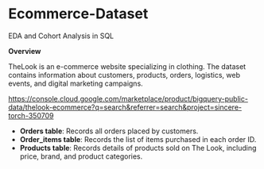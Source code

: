 # Ecommerce-Dataset
EDA and Cohort Analysis in SQL

**Overview**

TheLook is an e-commerce website specializing in clothing. The dataset contains information about customers, products, orders, logistics, web events, and digital marketing campaigns.

https://console.cloud.google.com/marketplace/product/bigquery-public-data/thelook-ecommerce?q=search&referrer=search&project=sincere-torch-350709


- **Orders table**: Records all orders placed by customers.
- **Order_items table**: Records the list of items purchased in each order ID.
- **Products table**: Records details of products sold on The Look, including price, brand, and product categories.
